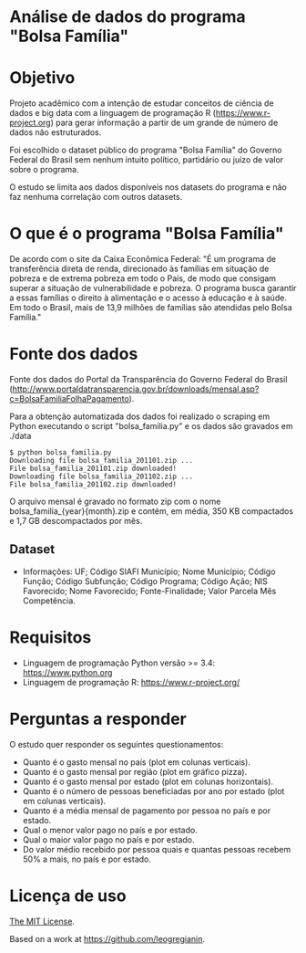 # Análise de dados do programa "Bolsa Família"

# Objetivo
Projeto acadêmico com a intenção de estudar conceitos de ciência de dados e big data com a linguagem de programação R (https://www.r-project.org) para gerar informação a partir de um grande de número de dados não estruturados.

Foi escolhido o dataset público do programa "Bolsa Família" do Governo Federal do Brasil sem nenhum intuito político, partidário ou juízo de valor sobre o programa.

O estudo se limita aos dados disponíveis nos datasets do programa e não faz nenhuma correlação com outros datasets.  

# O que é o programa "Bolsa Família"
De acordo com o site da Caixa Econômica Federal: "É um programa de transferência direta de renda, direcionado às famílias em situação de pobreza e de extrema pobreza em todo o País, de modo que consigam superar a situação de vulnerabilidade e pobreza. O programa busca garantir a essas famílias o direito à alimentação e o acesso à educação e à saúde. Em todo o Brasil, mais de 13,9 milhões de famílias são atendidas pelo Bolsa Família."

# Fonte dos dados
Fonte dos dados do Portal da Transparência do Governo Federal do Brasil (http://www.portaldatransparencia.gov.br/downloads/mensal.asp?c=BolsaFamiliaFolhaPagamento).

Para a obtenção automatizada dos dados foi realizado o scraping em Python executando o script "bolsa_familia.py" e os dados são gravados em ./data

```shell
$ python bolsa_familia.py
Downloading file bolsa_familia_201101.zip ...
File bolsa_familia_201101.zip downloaded!
Downloading file bolsa_familia_201102.zip ...
File bolsa_familia_201102.zip downloaded!
```

O arquivo mensal é gravado no formato zip com o nome bolsa_familia_{year}{month}.zip e contém, em média, 350 KB compactados e 1,7 GB descompactados por mês.

## Dataset
  * Informações: 
    UF; 
    Código SIAFI Município; 
    Nome Município; 
    Código Função; 
    Código Subfunção; 
    Código Programa; 
    Código Ação; 
    NIS Favorecido; 
    Nome Favorecido; 
    Fonte-Finalidade; 
    Valor Parcela 
    Mês Competência.

# Requisitos
  * Linguagem de programação Python versão >= 3.4: https://www.python.org
  * Linguagem de programação R: https://www.r-project.org/

# Perguntas a responder
  O estudo quer responder os seguintes questionamentos:
  
  * Quanto é o gasto mensal no país (plot em colunas verticais).
  * Quanto é o gasto mensal por região (plot em gráfico pizza).
  * Quanto é o gasto mensal por estado (plot em colunas horizontais).
  * Quanto é o número de pessoas beneficiadas por ano por estado (plot em colunas verticais).
  * Quanto é a média mensal de pagamento por pessoa no país e por estado.
  * Qual o menor valor pago no país e por estado.
  * Qual o maior valor pago no país e por estado.
  * Do valor médio recebido por pessoa quais e quantas pessoas recebem 50% a mais, no país e por estado. 

# Licença de uso
  [The MIT License](LICENSE).
    
  Based on a work at https://github.com/leogregianin.
    
